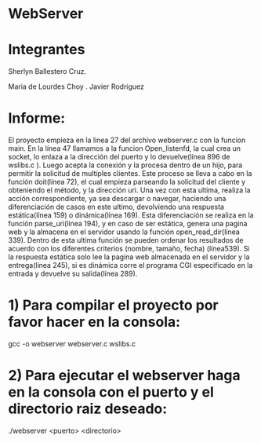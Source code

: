 # WebServer
# Integrantes
Sherlyn Ballestero Cruz.

Maria de Lourdes Choy
.
Javier Rodriguez

# Informe:
El proyecto empieza en la linea 27 del archivo webserver.c con la funcion main. En la línea 47 llamamos a la funcion Open_listenfd, la cual crea un socket, lo enlaza a la dirección del puerto y lo devuelve(línea 896 de wslibs.c ). Luego acepta la conexión y la procesa dentro de un hijo, para permitir la solicitud de multiples clientes. Este proceso se lleva a cabo en la función doit(línea 72), el cual empieza parseando la solicitud del cliente y obteniendo el método, y la dirección uri. Una vez con esta ultima, realiza la acción correspondiente, ya sea descargar o navegar, haciendo una diferenciación de casos en este ultimo, devolviendo una respuesta estática(línea 159) o dinámica(línea 169). Esta diferenciación se realiza en la función parse_uri(línea 194), y en caso de ser estática, genera una pagina web y la almacena en el servidor usando la función open_read_dir(línea 339). Dentro de esta ultima función se pueden ordenar los resultados de acuerdo con los diferentes criterios (nombre, tamaño, fecha) (linea539). Si la respuesta estática solo lee la pagina web almacenada en el servidor y la entrega(línea 245), si es dinámica corre el programa CGI especificado en la entrada y devuelve su salida(línea 289).

# 1) Para compilar el proyecto por favor hacer en la consola:

gcc -o webserver webserver.c wslibs.c

# 2) Para ejecutar el webserver haga en la consola con el puerto y el directorio raiz deseado:

./webserver \<puerto\> \<directorio\>

